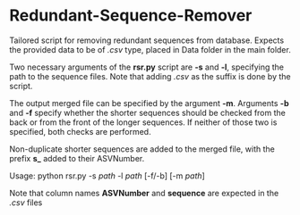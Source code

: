 # Redundant-Sequence-Remover
Tailored script for removing redundant sequences from database. Expects the provided data to be of *.csv* type, placed in Data folder in the main folder.


Two necessary arguments of the **rsr.py** script are **-s** and **-l**, specifying the path to the sequence files. Note that adding *.csv* as the suffix is done by the script.

The output merged file can be specified by the argument **-m**. Arguments **-b** and **-f** specify whether the shorter sequences should be checked from the back or from the front of the longer sequences. If neither of those two is specified, both checks are performed.

Non-duplicate shorter sequences are added to the merged file, with the prefix **s_** added to their ASVNumber.


Usage: python rsr.py -s *path* -l *path* [-f/-b] [-m *path*]


Note that column names **ASVNumber** and **sequence** are expected in the *.csv* files
